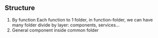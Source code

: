 ## Structure

1. By function
Each function to 1 folder, in function-folder, we can have many folder divide by layer: components, services...
2. General component inside common folder